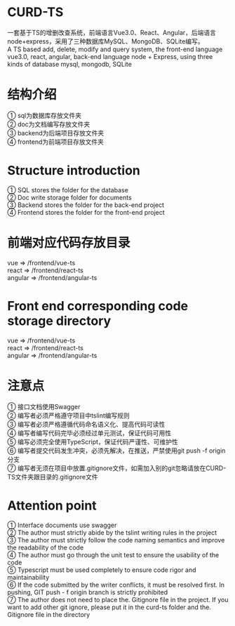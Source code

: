 # CURD-TS
一套基于TS的增删改查系统，前端语言Vue3.0、React、Angular，后端语言node+express，采用了三种数据库MySQL、MongoDB、SQLite编写。  
A TS based add, delete, modify and query system, the front-end language vue3.0, react, angular, back-end language node + Express, using three kinds of database mysql, mongodb, SQLite  

# 结构介绍 
① sql为数据库存放文件夹  
② doc为文档编写存放文件夹  
③ backend为后端项目存放文件夹  
④ frontend为前端项目存放文件夹  

# Structure introduction 
① SQL stores the folder for the database  
② Doc write storage folder for documents  
③ Backend stores the folder for the back-end project  
④ Frontend stores the folder for the front-end project  

# 前端对应代码存放目录
vue => /frontend/vue-ts  
react => /frontend/react-ts  
angular => /frontend/angular-ts  

# Front end corresponding code storage directory
vue => /frontend/vue-ts  
react => /frontend/react-ts  
angular => /frontend/angular-ts  

# 注意点
① 接口文档使用Swagger  
② 编写者必须严格遵守项目中tslint编写规则  
③ 编写者必须严格遵循代码命名语义化、提高代码可读性  
④ 编写者编写代码完毕必须经过单元测试，保证代码可用性  
⑤ 编写必须完全使用TypeScript，保证代码严谨性、可维护性  
⑥ 编写者提交代码发生冲突，必须先解决，在推送，严禁使用git push -f origin 分支  
⑦ 编写者无须在项目中放置.gitignore文件，如需加入别的git忽略请放在CURD-TS文件夹跟目录的.gitignore文件  

# Attention point
① Interface documents use swagger  
② The author must strictly abide by the tslint writing rules in the project  
③ The author must strictly follow the code naming semantics and improve the readability of the code  
④ The author must go through the unit test to ensure the usability of the code  
⑤ Typescript must be used completely to ensure code rigor and maintainability  
⑥ If the code submitted by the writer conflicts, it must be resolved first. In pushing, GIT push - f origin branch is strictly prohibited  
⑦ The author does not need to place the. Gitignore file in the project. If you want to add other git ignore, please put it in the curd-ts folder and the. Gitignore file in the directory